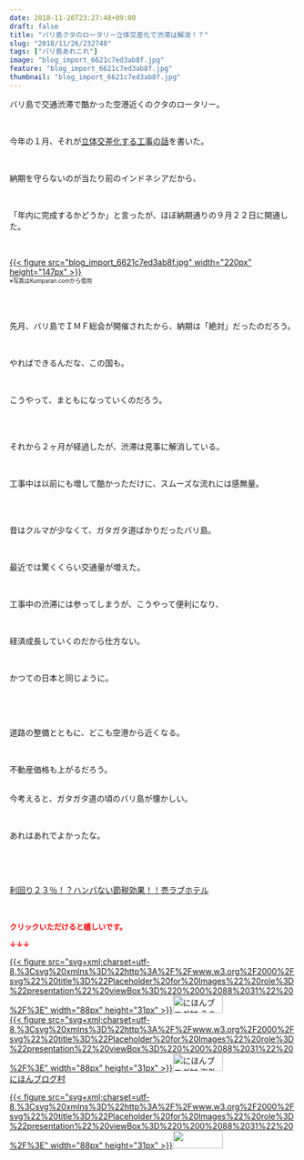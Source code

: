 ```yaml
---
date: 2018-11-26T23:27:48+09:00
draft: false
title: "バリ島クタのロータリー立体交差化で渋滞は解消！？"
slug: "2018/11/26/232748"
tags: ["バリ島あれこれ"]
image: "blog_import_6621c7ed3ab8f.jpg"
feature: "blog_import_6621c7ed3ab8f.jpg"
thumbnail: "blog_import_6621c7ed3ab8f.jpg"
---
```

<p>バリ島で交通渋滞で酷かった空港近くのクタのロータリー。</p><p> </p><p>今年の１月、それが<a href="https://ameblo.jp/baliclub/entry-12421805041.html" target="_blank">立体交差化する工事の話</a>を書いた。</p><p> </p><p>納期を守らないのが当たり前のインドネシアだから、</p><p> </p><p>「年内に完成するかどうか」と言ったが、ほぼ納期通りの９月２２日に開通した。</p><p> </p><p><a href="blog_import_6621c7ed3ab8f.jpg">{{< figure src="blog_import_6621c7ed3ab8f.jpg" width="220px" height="147px" >}}</a><br/><span style="font-size: 0.7em;">※写真はKumparan.comから借用</span></p><p> </p><p><br/>先月、バリ島でＩＭＦ総会が開催されたから、納期は「絶対」だったのだろう。</p><p> </p><p>やればできるんだな、この国も。</p><p> </p><p>こうやって、まともになっていくのだろう。</p><p> </p><p><br/>それから２ヶ月が経過したが、渋滞は見事に解消している。</p><p> </p><p>工事中は以前にも増して酷かっただけに、スムーズな流れには感無量。</p><p> </p><p><br/>昔はクルマが少なくて、ガタガタ道ばかりだったバリ島。</p><p> </p><p>最近では驚くくらい交通量が増えた。</p><p> </p><p>工事中の渋滞には参ってしまうが、こうやって便利になり、</p><p> </p><p>経済成長していくのだから仕方ない。</p><p> </p><p>かつての日本と同じように。</p><p> </p><p> </p><p>道路の整備とともに、どこも空港から近くなる。</p><p> </p><p>不動産価格も上がるだろう。</p><p><br/>今考えると、ガタガタ道の頃のバリ島が懐かしい。</p><p> </p><p>あれはあれでよかったな。</p><p> </p><p> </p><p><a href="entry-12416230297.html#_=_" target="_blank">利回り２３％！？ハンパない節税効果！！売ラブホテル</a></p><p> </p><p><font color="#ff0000" size="2"><strong>クリックいただけると嬉しいです。</strong></font></p><p><font color="#ff0000" size="2"><strong>↓↓↓</strong></font></p><p><a href="ranking.html?p_cid=01260127" id="&amp;blogmura_banner" target="_blank">{{< figure src="svg+xml;charset=utf-8,%3Csvg%20xmlns%3D%22http%3A%2F%2Fwww.w3.org%2F2000%2Fsvg%22%20title%3D%22Placeholder%20for%20Images%22%20role%3D%22presentation%22%20viewBox%3D%220%200%2088%2031%22%20%2F%3E" width="88px" height="31px" >}}<noscript><img alt="にほんブログ村 その他生活ブログ 不動産投資へ" border="0" height="31" src="https://img-proxy.blog-video.jp/images?url=http%3A%2F%2Flife.blogmura.com%2Fhudousantoushi%2Fimg%2Fhudousantoushi88_31.gif" width="88"></noscript></a><br/><a href="ranking.html?p_cid=01260127" target="_blank">{{< figure src="svg+xml;charset=utf-8,%3Csvg%20xmlns%3D%22http%3A%2F%2Fwww.w3.org%2F2000%2Fsvg%22%20title%3D%22Placeholder%20for%20Images%22%20role%3D%22presentation%22%20viewBox%3D%220%200%2088%2031%22%20%2F%3E" width="88px" height="31px" >}}<noscript><img alt="にほんブログ村 海外生活ブログ バリ島情報へ" border="0" height="31" src="https://img-proxy.blog-video.jp/images?url=http%3A%2F%2Foverseas.blogmura.com%2Fbali%2Fimg%2Fbali88_31.gif" width="88"></noscript></a><br/><a href="ranking.html?p_cid=01260127" target="_blank">にほんブログ村</a></p><p><a href="link.php?1804582" title="人気ブログランキングへ">{{< figure src="svg+xml;charset=utf-8,%3Csvg%20xmlns%3D%22http%3A%2F%2Fwww.w3.org%2F2000%2Fsvg%22%20title%3D%22Placeholder%20for%20Images%22%20role%3D%22presentation%22%20viewBox%3D%220%200%2088%2031%22%20%2F%3E" width="88px" height="31px" >}}<noscript><img border="0" height="31" src="https://blog.with2.net/img/banner/banner_22.gif" width="88"></noscript></a></p><p> </p>

